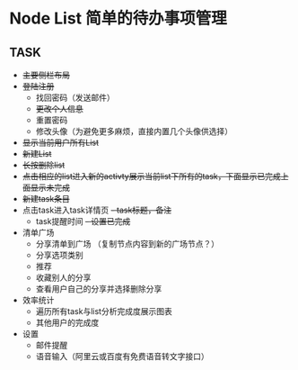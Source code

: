 # Node List 简单的待办事项管理
## TASK
- ~~主要侧栏布局~~
- ~~登陆注册~~
    - 找回密码（发送邮件）
    - ~~更改个人信息~~
    - 重置密码
    - 修改头像（为避免更多麻烦，直接内置几个头像供选择）
- ~~显示当前用户所有List~~
- ~~新建List~~
- ~~长按删除list~~
- ~~点击相应的list进入新的activty展示当前list下所有的task，下面显示已完成上面显示未完成~~
- ~~新建task条目~~
- 点击task进入task详情页
    ~~- task标题，备注~~
    - task提醒时间
    ~~- 设置已完成~~
- 清单广场
    - 分享清单到广场 （复制节点内容到新的广场节点？）
    - 分享选项类别
    - 推荐
    - 收藏别人的分享
    - 查看用户自己的分享并选择删除分享
- 效率统计
    - 遍历所有task与list分析完成度展示图表
    - 其他用户的完成度
- 设置
    - 邮件提醒
    - 语音输入（阿里云或百度有免费语音转文字接口）
